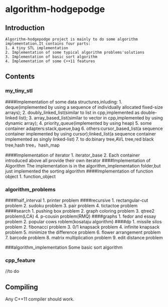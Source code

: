 # algorithm-hodgepodge

## Introduction

    Algorithm-hodgepodge project is mainly to do some algorithm implementation.It contains four parts:
    1. A tiny STL implementation
    2. Implementation of some typical algorithm problems'solutions
    3. Implementation of basic sort algorithm 
    4. Implementation of some C++11 features 

## Contents

### my_tiny_stl
####Implementation of some data structures,inluding:
    1. deque(implemented by using a sequence of individually allocated fixed-size arrays);
    2. doubly_linked_list(similar to list in cpp,implemented as double-linked list);
    3. array_based_list(similar to vector in cpp,implemented by using dynamic array);
    4. priority_queue(implemented by using heap)
    5. some container adapters:stack,queue,bag
    6. others:cursor_based_list(a sequence container implemented by using cursor);linked_list(a sequence container implemented as singly linked-list)
    7. to do:binary tree,AVL tree,red black tree,hash tree，hash_map

####Implementation of iterator
    1. iterator_base
    2. Each container introduced above all provide their own iterator
####Implementation of Algorithm
    The implementation is in the algorithm_implementation folder,but just implemented the sorting algorithm
####Implementation of function object
    1. function_object

### algorithm_problems
####half_interval 
    1. printer problem
####recursive 
    1. rectangular-cut problem
    2. sudoku problem
    3. pair problem
    4. tictactoe problem
####search 
    1. pushing box problem
    2. graph coloring problem
    3. qtree2 problem(LCA)
    4. p-cousin problem(RMQ)
####graphs
    1. fedor and essay problem
    2. popular cows roblem(kosataju algorithm)
####dp 
    1. missile silos problem
    2. fibonacci problem
    3. 0/1 knapsack problem
    4. infinite knapsack problem
    5. minimize the difference problem
    6. flower arrangement problem
    7. barcode problem
    8. matrix multiplication problem
    9. edit distance problem
    

###algorithm_implementation
Some basic sort algorithm
### cpp_feature
//to do


## Compiling

Any C++11 compiler should work. 
